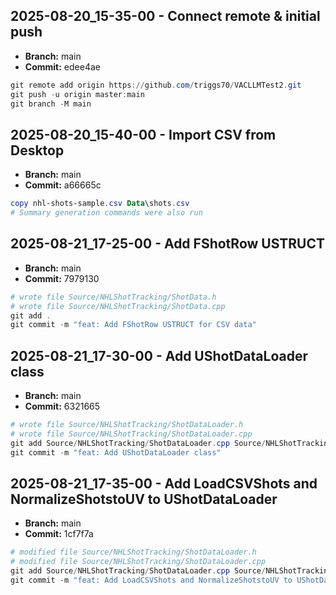 ## 2025-08-20_15-35-00 - Connect remote & initial push
- **Branch:** main
- **Commit:** edee4ae

```powershell
git remote add origin https://github.com/triggs70/VACLLMTest2.git
git push -u origin master:main
git branch -M main
```

## 2025-08-20_15-40-00 - Import CSV from Desktop
- **Branch:** main
- **Commit:** a66665c

```powershell
copy nhl-shots-sample.csv Data\shots.csv
# Summary generation commands were also run
```

## 2025-08-21_17-25-00 - Add FShotRow USTRUCT
- **Branch:** main
- **Commit:** 7979130

```powershell
# wrote file Source/NHLShotTracking/ShotData.h
# wrote file Source/NHLShotTracking/ShotData.cpp
git add .
git commit -m "feat: Add FShotRow USTRUCT for CSV data"
```

## 2025-08-21_17-30-00 - Add UShotDataLoader class
- **Branch:** main
- **Commit:** 6321665

```powershell
# wrote file Source/NHLShotTracking/ShotDataLoader.h
# wrote file Source/NHLShotTracking/ShotDataLoader.cpp
git add Source/NHLShotTracking/ShotDataLoader.cpp Source/NHLShotTracking/ShotDataLoader.h
git commit -m "feat: Add UShotDataLoader class"
```

## 2025-08-21_17-35-00 - Add LoadCSVShots and NormalizeShotstoUV to UShotDataLoader
- **Branch:** main
- **Commit:** 1cf7f7a

```powershell
# modified file Source/NHLShotTracking/ShotDataLoader.h
# modified file Source/NHLShotTracking/ShotDataLoader.cpp
git add Source/NHLShotTracking/ShotDataLoader.cpp Source/NHLShotTracking/ShotDataLoader.h
git commit -m "feat: Add LoadCSVShots and NormalizeShotstoUV to UShotDataLoader"
```

